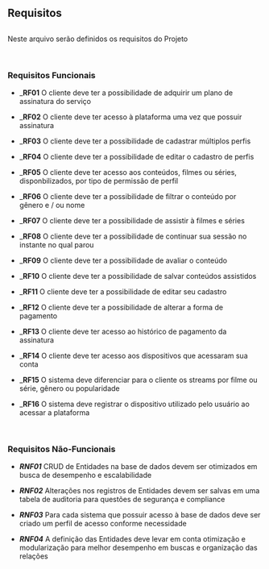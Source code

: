 ## Requisitos
##

Neste arquivo serão definidos os requisitos do Projeto

<br>

### Requisitos Funcionais

- _**RF01**
O cliente deve ter a possibilidade de adquirir um plano de assinatura do serviço

- _**RF02**
O cliente deve ter acesso à plataforma uma vez que possuir assinatura

- _**RF03**
O cliente deve ter a possibilidade de cadastrar múltiplos perfis

- _**RF04**
O cliente deve ter a possibilidade de editar o cadastro de perfis

- _**RF05**
O cliente deve ter acesso aos conteúdos, filmes ou séries, disponbilizados, por tipo de permissão de perfil

- _**RF06**
O cliente deve ter a possibilidade de filtrar o conteúdo por gênero e / ou nome

- _**RF07**
O cliente deve ter a possibilidade de assistir à filmes e séries

- _**RF08**
O cliente deve ter a possibilidade de continuar sua sessão no instante no qual parou

- _**RF09**
O cliente deve ter a possibilidade de avaliar o conteúdo

- _**RF10**
O cliente deve ter a possibilidade de salvar conteúdos assistidos

- _**RF11**
O cliente deve ter a possibilidade de editar seu cadastro

- _**RF12**
O cliente deve ter a possibilidade de alterar a forma de pagamento

- _**RF13**
O cliente deve ter acesso ao histórico de pagamento da assinatura

- _**RF14**
O cliente deve ter acesso aos dispositivos que acessaram sua conta

- _**RF15**
O sistema deve diferenciar para o cliente os streams por filme ou série, gênero ou popularidade

- _**RF16**
O sistema deve registrar o dispositivo utilizado pelo usuário ao acessar a plataforma

<br>

### Requisitos Não-Funcionais

- _**RNF01**_
CRUD de Entidades na base de dados devem ser otimizados em busca de desempenho e escalabilidade

- _**RNF02**_
Alterações nos registros de Entidades devem ser salvas em uma tabela de auditoria para questões de segurança e compliance

- _**RNF03**_
Para cada sistema que possuir acesso à base de dados deve ser criado um perfil de acesso conforme necessidade

- _**RNF04**_
A definição das Entidades deve levar em conta otimização e modularização para melhor desempenho em buscas e organização das relações